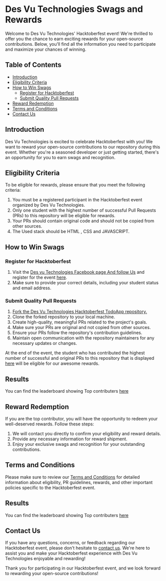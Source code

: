 # Des Vu Technologies Swags and Rewards

Welcome to Des Vu Technologies' Hacktoberfest event! We're thrilled to offer you the chance to earn exciting rewards for your open-source contributions. Below, you'll find all the information you need to participate and maximize your chances of winning.

## Table of Contents
- [Introduction](#introduction)
- [Eligibility Criteria](#eligibility-criteria)
- [How to Win Swags](#how-to-win-swags)
  - [Register for Hacktoberfest](#register-for-hacktoberfest)
  - [Submit Quality Pull Requests](#submit-quality-pull-requests)
- [Reward Redemption](#reward-redemption)
- [Terms and Conditions](#terms-and-conditions)
- [Contact Us](#contact-us)

## Introduction

Des Vu Technologies is excited to celebrate Hacktoberfest with you! We want to reward your open-source contributions to our repository during this event. Whether you're a seasoned developer or just getting started, there's an opportunity for you to earn swags and recognition.

## Eligibility Criteria

To be eligible for rewards, please ensure that you meet the following criteria:

1. You must be a registered participant in the Hacktoberfest event organized by Des Vu Technologies.
2. Only one student with the highest number of successful Pull Requests (PRs) to this repository will be eligible for rewards.
3. Your PRs should contain original code and should not be copied from other sources.
4. The Used stack should be  HTML , CSS and JAVASCRIPT.

## How to Win Swags

### Register for Hacktoberfest

1. Visit the [Des vu Technologies Facebook page And follow Us](https://www.facebook.com/DesVuTechnologies) and register for the event [here]( https://events.mlh.io/events/10516-hacktoberfest-2023-nepal).
2. Make sure to provide your correct details, including your student status and email address.

### Submit Quality Pull Requests

1. [Fork the Des Vu Technologies Hacktoberfest TodoApp repository.](https://github.com/Des-Vu-Technologies/TodoApp)
2. Clone the forked repository to your local machine.
3. Create high-quality, meaningful PRs related to the project's goals.
4. Make sure your PRs are original and not copied from other sources.
5. Ensure your PRs follow the repository's contribution guidelines.
6. Maintain open communication with the repository maintainers for any necessary updates or changes.

At the end of the event, the student who has contributed the highest number of successful and original PRs to this repository that is displayed [here](https://hacktoberfestnepal2023.vercel.app/) will be eligible for our awesome rewards.


## Results
You can find the leaderboard showing Top contributers [here](https://hacktoberfestnepal2023.vercel.app/)

## Reward Redemption

If you are the top contributor, you will have the opportunity to redeem your well-deserved rewards. Follow these steps:

1. We will contact you directly to confirm your eligibility and reward details.
2. Provide any necessary information for reward shipment.
3. Enjoy your exclusive swags and recognition for your outstanding contributions.

## Terms and Conditions

Please make sure to review our [Terms and Conditions](terms-and-conditions.md) for detailed information about eligibility, PR guidelines, rewards, and other important policies specific to the Hacktoberfest event.

## Results
You can find the leaderboard showing Top contributers [here](https://hacktoberfestnepal2023.vercel.app/)
## Contact Us

If you have any questions, concerns, or feedback regarding our Hacktoberfest event, please don't hesitate to [contact us](mailto:contact@desvutech.com). We're here to assist you and make your Hacktoberfest experience with Des Vu Technologies enjoyable and rewarding!

Thank you for participating in our Hacktoberfest event, and we look forward to rewarding your open-source contributions!
